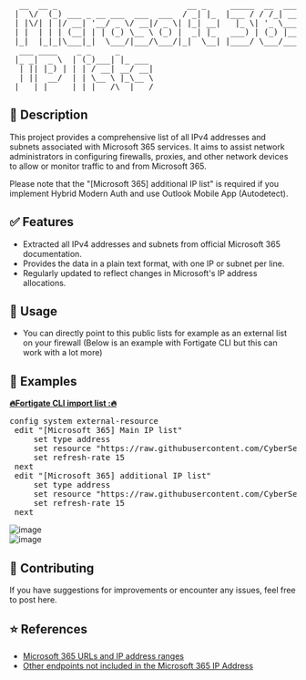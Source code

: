 <pre>
  __  __ _                           __ _     _____  __  ____  
 |  \/  (_) ___ _ __ ___  ___  ___  / _| |_  |___ / / /_| ___| 
 | |\/| | |/ __| '__/ _ \/ __|/ _ \| |_| __|   |_ \| '_ \___ \ 
 | |  | | | (__| | | (_) \__ \ (_) |  _| |_   ___) | (_) |__) |
 |_|  |_|_|\___|_|  \___/|___/\___/|_|  \__| |____/ \___/____/   
  ___ ____    _ _     _       
 |_ _|  _ \  | (_)___| |_ ___ 
  | || |_) | | | / __| __/ __|
  | ||  __/  | | \__ \ |_\__ \
 |___|_|     |_|_|___/\__|___/
</pre>                            
           
## 📄 Description

This project provides a comprehensive list of all IPv4 addresses and subnets associated with Microsoft 365 services. It aims to assist network administrators in configuring firewalls, proxies, and other network devices to allow or monitor traffic to and from Microsoft 365.

Please note that the "[Microsoft 365] additional IP list" is required if you implement Hybrid Modern Auth and use Outlook Mobile App (Autodetect).

## ✅ Features

- Extracted all IPv4 addresses and subnets from official Microsoft 365 documentation.
- Provides the data in a plain text format, with one IP or subnet per line.
- Regularly updated to reflect changes in Microsoft's IP address allocations.

## 📝 Usage

- You can directly point to this public lists for example as an external list on your firewall (Below is an example with Fortigate CLI but this can work with a lot more)

## 📌 Examples

<b><u>🔥Fortigate CLI import list :🔥</u></b>
<pre>
config system external-resource
 edit "[Microsoft 365] Main IP list"
     set type address
     set resource "https://raw.githubusercontent.com/CyberSethx/Microsoft-365-IP-Lists/refs/heads/main/%5BMicrosoft%20365%5D%20Main%20IP%20list"
     set refresh-rate 15
 next
 edit "[Microsoft 365] additional IP list"
     set type address
     set resource "https://raw.githubusercontent.com/CyberSethx/Microsoft-365-IP-Lists/refs/heads/main/%5BMicrosoft%20365%5D%20Main%20IP%20list"
     set refresh-rate 15
 next
</pre>

![image](https://github.com/user-attachments/assets/b34abbbe-a55f-411e-8a75-b77f68704e91)
<br/>
![image](https://github.com/user-attachments/assets/13f5f4ec-4c84-4032-a754-304ae01e9dc1)



## 📎 Contributing

If you have suggestions for improvements or encounter any issues, feel free to post here.


## ⭐ References

- [Microsoft 365 URLs and IP address ranges](https://learn.microsoft.com/en-us/microsoft-365/enterprise/urls-and-ip-address-ranges?view=o365-worldwide)
- [Other endpoints not included in the Microsoft 365 IP Address](https://learn.microsoft.com/en-us/microsoft-365/enterprise/additional-office365-ip-addresses-and-urls?view=o365-worldwide)


